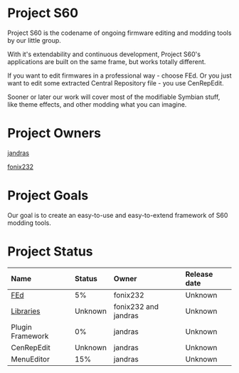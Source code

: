 # Project S60 #



Project S60 is the codename of ongoing firmware editing and modding tools by our little group.



With it's extendability and continuous development, Project S60's applications are built on the same frame, but works totally different.

If you want to edit firmwares in a professional way - choose FEd.
Or you just want to edit some extracted Central Repository file - you use CenRepEdit.

Sooner or later our work will cover most of the modifiable Symbian stuff, like theme effects, and other modding what you can imagine.

# Project Owners #

[jandras](https://code.google.com/u/jakabandras210/)

[fonix232](https://code.google.com/u/fonix232/)

# Project Goals #

Our goal is to create an easy-to-use and easy-to-extend framework of S60 modding tools.


# Project Status #

| Name | Status | Owner | Release date |
|:-----|:-------|:------|:-------------|
| [FEd](https://code.google.com/p/nokias60cenrepeditor/wiki/FEd) | 5%     | fonix232 | Unknown      |
| [Libraries](https://code.google.com/p/nokias60cenrepeditor/wiki/Libraries) | Unknown | fonix232 and jandras | Unknown      |
| Plugin Framework | 0%     | jandras | Unknown      |
| CenRepEdit | Unknown | jandras | Unknown      |
| MenuEditor | 15%    | jandras | Unknown      |
